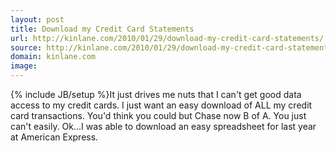```yaml
---
layout: post
title: Download my Credit Card Statements
url: http://kinlane.com/2010/01/29/download-my-credit-card-statements/
source: http://kinlane.com/2010/01/29/download-my-credit-card-statements/
domain: kinlane.com
image: 
---
```

{% include JB/setup %}It just drives me nuts that I can't get good data access to my credit cards. I just want an easy download of ALL my credit card transactions. You'd think you could but Chase now B of A. You just can't easily. Ok...I was able to download an easy spreadsheet for last year at American Express.